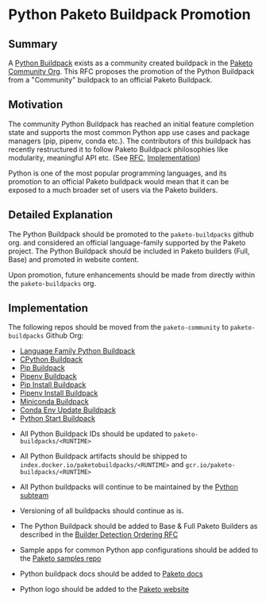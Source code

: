 # Python Paketo Buildpack Promotion

## Summary

A [Python Buildpack](https://github.com/paketo-community/python) exists as a
community created buildpack in the [Paketo Community
Org](https://github.com/paketo-community/python). This RFC proposes the
promotion of the Python Buildpack from a "Community" buildpack to an official
Paketo Buildpack.

## Motivation

The community Python Buildpack has reached an initial feature completion state
and supports the most common Python app use cases and package managers (pip,
pipenv, conda etc.). The contributors of this buildpack has recently
restructured it to follow Paketo Buildpack philosophies like modularity,
meaningful API etc. (See
[RFC](https://github.com/paketo-buildpacks/rfcs/blob/main/text/python/0001-restructure.md),
[Implementation](https://github.com/paketo-community/python/issues/226))

Python is one of the most popular programming languages, and its promotion to
an official Paketo buildpack would mean that it can be exposed to a much
broader set of users via the Paketo builders.

## Detailed Explanation

The Python Buildpack should be promoted to the `paketo-buildpacks` github org.
and considered an official language-family supported by the Paketo project. The
Python Buildpack should be included in Paketo builders (Full, Base) and
promoted in website content.

Upon promotion, future enhancements should be made from directly within the
`paketo-buildpacks` org.

## Implementation

The following repos should be moved from the `paketo-community` to `paketo-buildpacks` Github Org:
- [Language Family Python Buildpack](https://github.com/paketo-community/python)
- [CPython Buildpack](https://github.com/paketo-community/cpython)
- [Pip Buildpack](https://github.com/paketo-community/pip)
- [Pipenv Buildpack](https://github.com/paketo-community/pipenv)
- [Pip Install Buildpack](https://github.com/paketo-community/pip-install)
- [Pipenv Install Buildpack](https://github.com/paketo-community/pipenv-install)
- [Miniconda Buildpack](https://github.com/paketo-community/miniconda)
- [Conda Env Update Buildpack](https://github.com/paketo-community/conda-env-update)
- [Python Start Buildpack](https://github.com/paketo-community/python-start)

* All Python Buildpack IDs should be updated to
	`paketo-buildpacks/<RUNTIME>`

* All Python Buildpack artifacts should be shipped to
	`index.docker.io/paketobuildpacks/<RUNTIME>` and
	`gcr.io/paketo-buildpacks/<RUNTIME>`

* All Python buildpacks will continue to be maintained by the [Python
	subteam](https://github.com/orgs/paketo-buildpacks/teams/python)

* Versioning of all buildpacks should continue as is.

* The Python Buildpack should be added to Base & Full Paketo Builders as
	described in the [Builder Detection Ordering
	RFC](https://github.com/paketo-buildpacks/rfcs/blob/main/text/builders/0001-buildpack-order.md)

* Sample apps for common Python app configurations should be added to the
	[Paketo samples repo](https://github.com/paketo-buildpacks/samples)

* Python buildpack docs should be added to [Paketo
	docs](https://paketo.io/docs/buildpacks/)

* Python logo should be added to the [Paketo
	website](https://github.com/paketo-buildpacks/samples)

